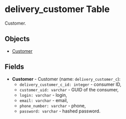 # delivery_customer Table 

Customer.

## Objects

- [Customer](https://github.com/alexeysp11/workflow-lib/blob/main/docs/Models/Business/Customers/Customer.md)

## Fields 

- **Customer** - Customer (name: `delivery_customer_c`):
     - `delivery_customer_c_id: integer` - consumer ID,
     - `customer_uid: varchar` - GUID of the consumer,
     - `login: varchar` - login,
     - `email: varchar` - email,
     - `phone_number: varchar` - phone,
     - `password: varchar` - hashed password.
